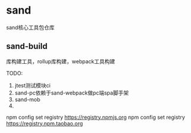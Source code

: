 # sand
sand核心工具包仓库
## sand-build
库构建工具，rollup库构建，webpack工具构建

TODO:
1. jtest测试模块ci
2. sand-pc依赖于sand-webpack做pc端spa脚手架
3. sand-mob
4. 

npm config set registry https://registry.npmjs.org
npm config set registry https://registry.npm.taobao.org
